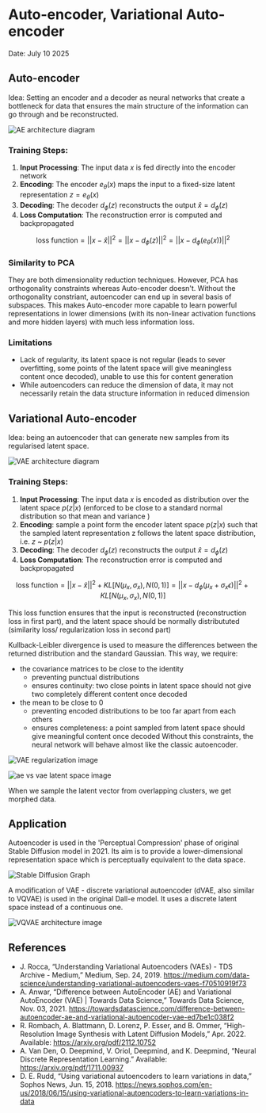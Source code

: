 # Auto-encoder, Variational Auto-encoder

Date: July 10 2025

## Auto-encoder

Idea: Setting an encoder and a decoder as neural networks that create a bottleneck for data that ensures the main structure of the information can go through and be reconstructed.

![AE architecture diagram](/images/autoencoder_vae/ae_image.png)

### Training Steps:
1. **Input Processing**: The input data $x$ is fed directly into the encoder network
2. **Encoding**: The encoder $e_\theta(x)$ maps the input to a fixed-size latent representation $z = e_\theta(x)$
3. **Decoding**: The decoder $d_\phi(z)$ reconstructs the output $\hat{x} = d_\phi(z)$
4. **Loss Computation**: The reconstruction error is computed and backpropagated

$$\text{loss function} = ||x - \hat{x}||^2 = ||x - d_\phi(z)||^2 = ||x - d_\phi(e_\theta(x))||^2$$

### Similarity to PCA
They are both dimensionality reduction techniques. However, PCA has orthogonality constraints whereas Auto-encoder doesn't. Without the orthogonality constriant, autoencoder can end up in several basis of subspaces. This makes Auto-encoder more capable to learn powerful representations in lower dimensions (with its non-linear activation functions and more hidden layers) with much less information loss.

### Limitations
- Lack of regularity, its latent space is not regular (leads to sever overfitting, some points of the latent space will give meaningless content once decoded), unable to use this for content generation
- While autoencoders can reduce the dimension of data, it may not necessarily retain the data structure information in reduced dimension

## Variational Auto-encoder

Idea: being an autoencoder that can generate new samples from its regularised latent space.

![VAE architecture diagram](/images/autoencoder_vae/vae_image.png)

### Training Steps:
1. **Input Processing**: The input data $x$ is encoded as distribution over the latent space $p(z|x)$ (enforced to be close to a standard normal distribution so that mean and variance )
2. **Encoding**: sample a point form the encoder latent space $p(z|x)$ such that the sampled latent representation z follows the latent space distribution, i.e. $z$ ~ $p(z|x)$
3. **Decoding**: The decoder $d_\phi(z)$ reconstructs the output $\hat{x} = d_\phi(z)$
4. **Loss Computation**: The reconstruction error is computed and backpropagated

$$\text{loss function} = ||x - \hat{x}||^2 + KL[N(\mu_x, \sigma_x), N(0,1)] = ||x - d_\phi(\mu_x + \sigma_x\epsilon)||^2 + KL[N(\mu_x, \sigma_x), N(0,1)]$$

This loss function ensures that the input is reconstructed (reconstruction loss in first part), and the latent space should be normally distribututed (similarity loss/ regularization loss in second part)

Kullback-Leibler divergence is used to measure the differences between the returned distribution and the standard Gaussian. 
This way, we require:
-  the covariance matrices to be close to the identity
   -  preventing punctual distributions
   -  ensures continuity: two close points in latent space should not give two completely different content once decoded
- the mean to be close to 0
  - preventing encoded distributions to be too far apart from each others
  - ensures completeness: a point sampled from latent space should give meaningful content once decoded
Without this constraints, the neural network will behave almost like the classic autoencoder.

![VAE regularization image](/images/autoencoder_vae/vae_regularization.png)

![ae vs vae latent space image](/images/autoencoder_vae/ae_vae_latent_space.png)

When we sample the latent vector from overlapping clusters, we get morphed data.

## Application

Autoencoder is used in the 'Perceptual Compression' phase of original Stable Diffusion model in 2021. Its aim is to provide a lower-dimensional representation space which is perceptually equivalent to the data space.

![Stable Diffusion Graph](/images/autoencoder_vae/SD_diagram.png)

A modification of VAE -  discrete variational autoencoder (dVAE, also similar to VQVAE) is used in the original Dall-e model. It uses a discrete latent space instead of a continuous one.

![VQVAE architecture image](/images/autoencoder_vae/vqvae.png)

## References
- J. Rocca, “Understanding Variational Autoencoders (VAEs) - TDS Archive - Medium,” Medium, Sep. 24, 2019. https://medium.com/data-science/understanding-variational-autoencoders-vaes-f70510919f73
- A. Anwar, “Difference between AutoEncoder (AE) and Variational AutoEncoder (VAE) | Towards Data Science,” Towards Data Science, Nov. 03, 2021. https://towardsdatascience.com/difference-between-autoencoder-ae-and-variational-autoencoder-vae-ed7be1c038f2
- R. Rombach, A. Blattmann, D. Lorenz, P. Esser, and B. Ommer, “High-Resolution Image Synthesis with Latent Diffusion Models,” Apr. 2022. Available: https://arxiv.org/pdf/2112.10752
- A. Van Den, O. Deepmind, V. Oriol, Deepmind, and K. Deepmind, “Neural Discrete Representation Learning.” Available: https://arxiv.org/pdf/1711.00937
- D. E. Rudd, “Using variational autoencoders to learn variations in data,” Sophos News, Jun. 15, 2018. https://news.sophos.com/en-us/2018/06/15/using-variational-autoencoders-to-learn-variations-in-data
‌
‌